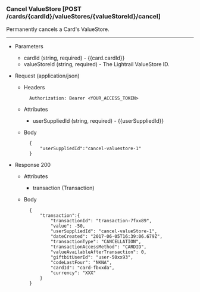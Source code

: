 ### Cancel ValueStore [POST /cards/{cardId}/valueStores/{valueStoreId}/cancel]
Permanently cancels a Card's ValueStore.

---
+ Parameters
    + cardId (string, required) - {{card.cardId}}
    + valueStoreId (string, required) - The Lightrail ValueStore ID.

+ Request (application/json)
    + Headers
    
            Authorization: Bearer <YOUR_ACCESS_TOKEN>

    + Attributes
        + userSuppliedId (string, required) - {{userSuppliedId}}
        
    + Body 
    
            {
                "userSuppliedId":"cancel-valuestore-1"
            }
    
+ Response 200
    + Attributes
        + transaction (Transaction)

    + Body

            {
                "transaction":{
                    "transactionId": "transaction-7fxx89",
                    "value": -50,
                    "userSuppliedId": "cancel-valueStore-1",
                    "dateCreated": "2017-06-05T16:39:06.679Z",
                    "transactionType": "CANCELLATION",
                    "transactionAccessMethod": "CARDID",
                    "valueAvailableAfterTransaction": 0,
                    "giftbitUserId": "user-50xx93",
                    "codeLastFour": "NKNA",
                    "cardId": "card-fbxxda",
                    "currency": "XXX"
                }
            }
